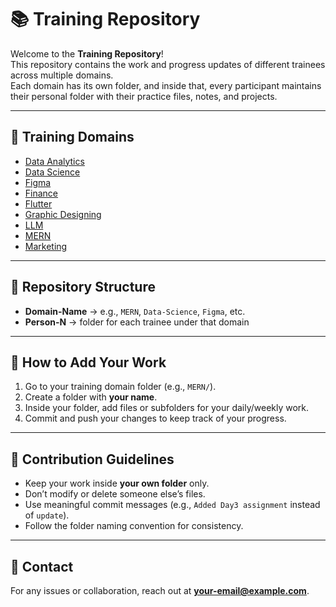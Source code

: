 # 📚 Training Repository

Welcome to the **Training Repository**!  
This repository contains the work and progress updates of different trainees across multiple domains.  
Each domain has its own folder, and inside that, every participant maintains their personal folder with their practice files, notes, and projects.  

---

## 🚀 Training Domains

- [Data Analytics](./Data-Analytics)  
- [Data Science](./Data-Science)  
- [Figma](./Figma)  
- [Finance](./Finance)  
- [Flutter](./Flutter)  
- [Graphic Designing](./Graphic-Designing)  
- [LLM](./LLM)  
- [MERN](./MERN)  
- [Marketing](./Marketing)  

---

## 📂 Repository Structure

- **Domain-Name** → e.g., `MERN`, `Data-Science`, `Figma`, etc.  
- **Person-N** → folder for each trainee under that domain  

---

## 📝 How to Add Your Work
1. Go to your training domain folder (e.g., `MERN/`).  
2. Create a folder with **your name**.  
3. Inside your folder, add files or subfolders for your daily/weekly work.  
4. Commit and push your changes to keep track of your progress.  

---

## 🌱 Contribution Guidelines
- Keep your work inside **your own folder** only.  
- Don’t modify or delete someone else’s files.  
- Use meaningful commit messages (e.g., `Added Day3 assignment` instead of `update`).  
- Follow the folder naming convention for consistency.  

---

## 📧 Contact
For any issues or collaboration, reach out at **your-email@example.com**.
